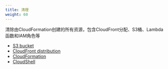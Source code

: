 ```yaml
---
title: 清理
weight: 60
---
```


清除由CloudFormation创建的所有资源，包含CloudFront分配、S3桶、Lambda函数和IAM角色等

- [S3 bucket](./s3-bucket/readme)
- [CloudFront distribution](./cf-distribution/readme)
- [CloudFormation](./cloudformation/readme)
- [CloudShell](./cloudshell/readme)
